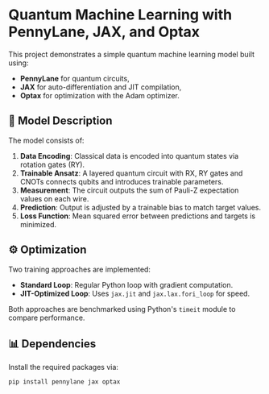 # Quantum Machine Learning with PennyLane, JAX, and Optax

This project demonstrates a simple quantum machine learning model built using:
- **PennyLane** for quantum circuits,
- **JAX** for auto-differentiation and JIT compilation,
- **Optax** for optimization with the Adam optimizer.

## 🧠 Model Description

The model consists of:
1. **Data Encoding**: Classical data is encoded into quantum states via rotation gates (RY).
2. **Trainable Ansatz**: A layered quantum circuit with RX, RY gates and CNOTs connects qubits and introduces trainable parameters.
3. **Measurement**: The circuit outputs the sum of Pauli-Z expectation values on each wire.
4. **Prediction**: Output is adjusted by a trainable bias to match target values.
5. **Loss Function**: Mean squared error between predictions and targets is minimized.

## ⚙️ Optimization

Two training approaches are implemented:
- **Standard Loop**: Regular Python loop with gradient computation.
- **JIT-Optimized Loop**: Uses `jax.jit` and `jax.lax.fori_loop` for speed.

Both approaches are benchmarked using Python's `timeit` module to compare performance.

## 📊 Dependencies

Install the required packages via:

```bash
pip install pennylane jax optax
